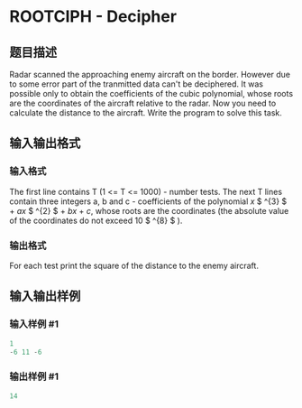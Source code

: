 # ROOTCIPH - Decipher

## 题目描述

Radar scanned the approaching enemy aircraft on the border. However due to some error part of the tranmitted data can't be deciphered. It was possible only to obtain the coefficients of the cubic polynomial, whose roots are the coordinates of the aircraft relative to the radar. Now you need to calculate the distance to the aircraft. Write the program to solve this task.

## 输入输出格式

### 输入格式

The first line contains T (1 <= T <= 1000) - number tests. The next T lines contain three integers a, b and c - coefficients of the polynomial _x_ $ ^{3} $ + _ax_ $ ^{2} $ + _bx_ + _c_, whose roots are the coordinates (the absolute value of the coordinates do not exceed 10 $ ^{8} $ ).

### 输出格式

For each test print the square of the distance to the enemy aircraft.

## 输入输出样例

### 输入样例 #1

```cpp
1
-6 11 -6
```


### 输出样例 #1

```cpp
14
```


